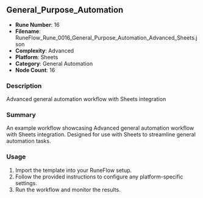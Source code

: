## General_Purpose_Automation

- **Rune Number**: 16
- **Filename**: RuneFlow_Rune_0016_General_Purpose_Automation_Advanced_Sheets.json
- **Complexity**: Advanced
- **Platform**: Sheets
- **Category**: General Automation
- **Node Count**: 16

### Description
Advanced general automation workflow with Sheets integration

### Summary
An example workflow showcasing Advanced general automation workflow with Sheets integration. Designed for use with Sheets to streamline general automation tasks.

### Usage
1. Import the template into your RuneFlow setup.
2. Follow the provided instructions to configure any platform-specific settings.
3. Run the workflow and monitor the results.


